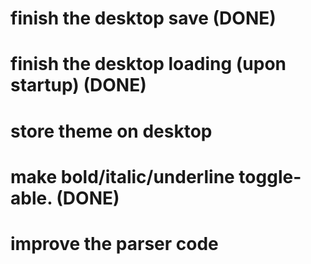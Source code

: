 # finish the desktop save (DONE)
# finish the desktop loading (upon startup) (DONE)
# store theme on desktop 
# make bold/italic/underline toggle-able. (DONE)
# improve the parser code